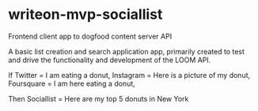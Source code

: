 # writeon-mvp-sociallist
Frontend client app to dogfood content server API

A basic list creation and search application app, primarily created to test and drive the functionality and development of the LOOM API.

If Twitter = I am eating a donut,
Instagram = Here is a picture of my donut,
Foursquare = I am here eating a donut,

Then Sociallist = Here are my top 5 donuts in New York
